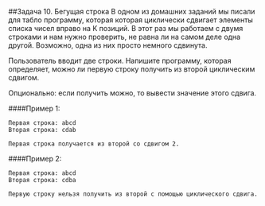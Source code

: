 ##Задача 10. Бегущая строка
В одном из домашних заданий мы писали для табло программу, которая которая циклически сдвигает элементы списка чисел вправо на K позиций. В этот раз мы работаем с двумя строками и нам нужно проверить, не равна ли на самом деле одна другой. Возможно, одна из них просто немного сдвинута.

Пользователь вводит две строки. Напишите программу, которая определяет, можно ли первую строку получить из второй циклическим сдвигом.

Опционально: если получить можно, то вывести значение этого сдвига. 

####Пример 1:
```
Первая строка: abcd
Вторая строка: cdab

Первая строка получается из второй со сдвигом 2.
```
####Пример 2:
```
Первая строка: abcd
Вторая строка: cdba

Первую строку нельзя получить из второй с помощью циклического сдвига.
```